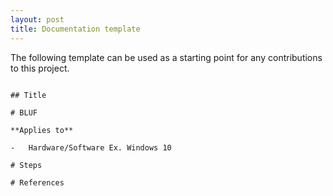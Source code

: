 ```yaml
---
layout: post
title: Documentation template
---
```

The following template can be used as a starting point for any contributions to this project.

```

## Title

# BLUF

**Applies to**

-   Hardware/Software Ex. Windows 10

# Steps

# References    

```
